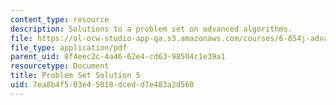 ```yaml
---
content_type: resource
description: Solutions to a problem set on advanced algorithms.
file: https://ol-ocw-studio-app-qa.s3.amazonaws.com/courses/6-854j-advanced-algorithms-fall-2008/7ea8b4f503e45018dcedd7e483a2d560_sol5.pdf
file_type: application/pdf
parent_uid: 8f4eec2c-4a46-62e4-cd63-98504c1e39a1
resourcetype: Document
title: Problem Set Solution 5
uid: 7ea8b4f5-03e4-5018-dced-d7e483a2d560
---
```

